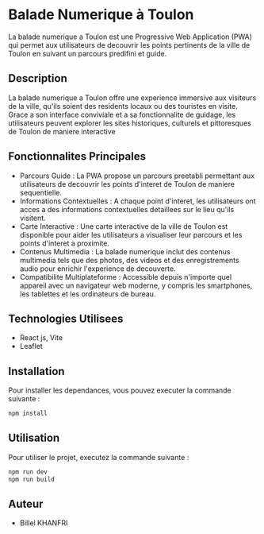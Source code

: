 
# Balade Numerique à Toulon

La balade numerique a Toulon est une Progressive Web Application (PWA) qui permet aux utilisateurs de decouvrir les points pertinents de la ville de Toulon en suivant un parcours predifini et guide.

 ## Description

La balade numerique a Toulon offre une experience immersive aux visiteurs de la ville, qu'ils soient des residents locaux ou des touristes en visite. Grace a son interface conviviale et a sa fonctionnalite de guidage, les utilisateurs peuvent explorer les sites historiques, culturels et pittoresques de Toulon de maniere interactive

## Fonctionnalites Principales

- Parcours Guide :  La PWA propose un parcours preetabli permettant aux utilisateurs de decouvrir les points d'interet de Toulon de maniere sequentielle.
- Informations Contextuelles : A chaque point d'interet, les utilisateurs ont acces a des informations contextuelles detaillees sur le lieu qu'ils visitent.
- Carte Interactive : Une carte interactive de la ville de Toulon est disponible pour aider les utilisateurs a visualiser leur parcours et les points d'interet a proximite.
- Contenus Multimedia : La balade numerique inclut des contenus multimedia tels que des photos, des videos et des enregistrements audio pour enrichir l'experience de decouverte.
- Compatibilite Multiplateforme : Accessible depuis n'importe quel appareil avec un navigateur web moderne, y compris les smartphones, les tablettes et les ordinateurs de bureau.


## Technologies Utilisees

- React js, Vite
- Leaflet


## Installation

Pour installer les dependances, vous pouvez executer la commande suivante :

```bash
npm install
```

## Utilisation
Pour utiliser le projet, executez la commande suivante :

```bash
npm run dev
npm run build
```

## Auteur
- Billel KHANFRI 
